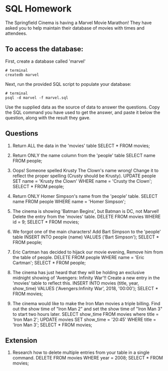 # SQL Homework

The Springfield Cinema is having a Marvel Movie Marathon! They have asked you to help maintain their database of movies with times and attendees.

## To access the database:

First, create a database called 'marvel'

```
# terminal
createdb marvel
```

Next, run the provided SQL script to populate your database:

```
# terminal
psql -d marvel -f marvel.sql
```

Use the supplied data as the source of data to answer the questions. Copy the SQL command you have used to get the answer, and paste it below the question, along with the result they gave.

## Questions

1.  Return ALL the data in the 'movies' table
SELECT * FROM movies;

2.  Return ONLY the name column from the 'people' table
SELECT name FROM people;

3.  Oops! Someone spelled Krusty The Clown's name wrong! Change it to reflect the proper spelling (Crusty should be Krusty).
UPDATE people SET name = 'Krusty the Clown' WHERE name = 'Crusty the Clown';
SELECT * FROM people;

4.  Return ONLY Homer Simpson's name from the 'people' table.
SELECT name FROM people WHERE name = 'Homer Simpson';

5.  The cinema is showing 'Batman Begins', but Batman is DC, not Marvel! Delete the entry from the 'movies' table.
DELETE FROM movies WHERE id = 9;
SELECT * FROM movies;

6.  We forgot one of the main characters! Add Bart Simpson to the 'people' table
INSERT INTO people (name) VALUES ('Bart Simpson');
SELECT * FROM people;

7.  Eric Cartman has decided to hijack our movie evening, Remove him from the table of people.
DELETE FROM people WHERE name = 'Eric Cartman';
SELECT * FROM people;

8.  The cinema has just heard that they will be holding an exclusive midnight showing of 'Avengers: Infinity War'!! Create a new entry in the 'movies' table to reflect this.
INSERT INTO movies (title, year, show_time) VALUES ('Avengers:Infinity War', 2018, '00:00');
SELECT * FROM movies;

9.  The cinema would like to make the Iron Man movies a triple billing. Find out the show time of "Iron Man 2" and set the show time of "Iron Man 3" to start two hours later.
SELECT show_time FROM movies where title = 'Iron Man 2'; 
UPDATE movies SET show_time = '20:45' WHERE title = 'Iron Man 3';
SELECT * FROM movies;
## Extension

1.  Research how to delete multiple entries from your table in a single command.
DELETE FROM movies WHERE year = 2008;
SELECT * FROM movies;
